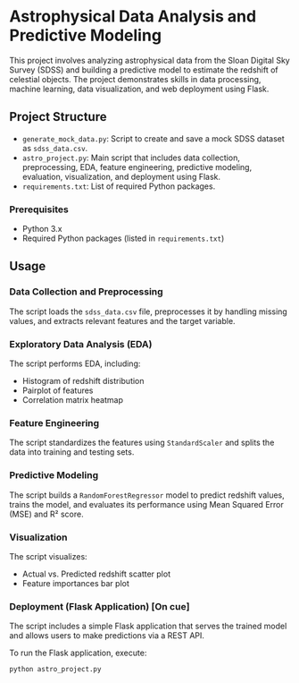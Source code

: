 
# Astrophysical Data Analysis and Predictive Modeling

This project involves analyzing astrophysical data from the Sloan Digital Sky Survey (SDSS) and building a predictive model to estimate the redshift of celestial objects. The project demonstrates skills in data processing, machine learning, data visualization, and web deployment using Flask.

## Project Structure

- `generate_mock_data.py`: Script to create and save a mock SDSS dataset as `sdss_data.csv`.
- `astro_project.py`: Main script that includes data collection, preprocessing, EDA, feature engineering, predictive modeling, evaluation, visualization, and deployment using Flask.
- `requirements.txt`: List of required Python packages.

 

### Prerequisites

- Python 3.x
- Required Python packages (listed in `requirements.txt`)


## Usage

### Data Collection and Preprocessing

The script loads the `sdss_data.csv` file, preprocesses it by handling missing values, and extracts relevant features and the target variable.

### Exploratory Data Analysis (EDA)

The script performs EDA, including:
- Histogram of redshift distribution
- Pairplot of features
- Correlation matrix heatmap

### Feature Engineering

The script standardizes the features using `StandardScaler` and splits the data into training and testing sets.

### Predictive Modeling

The script builds a `RandomForestRegressor` model to predict redshift values, trains the model, and evaluates its performance using Mean Squared Error (MSE) and R² score.

### Visualization

The script visualizes:
- Actual vs. Predicted redshift scatter plot
- Feature importances bar plot

### Deployment (Flask Application) [On cue]

The script includes a simple Flask application that serves the trained model and allows users to make predictions via a REST API.

To run the Flask application, execute:
```bash
python astro_project.py
